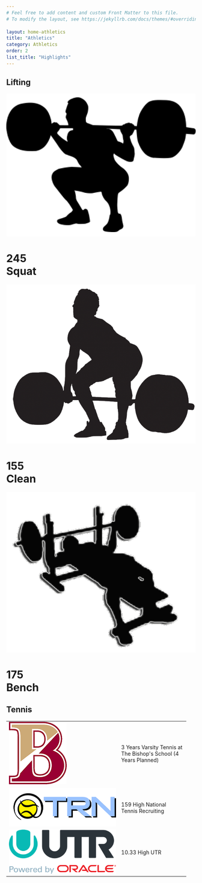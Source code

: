 ```yaml
---
# Feel free to add content and custom Front Matter to this file.
# To modify the layout, see https://jekyllrb.com/docs/themes/#overriding-theme-defaults

layout: home-athletics
title: "Athletics"
category: Athletics
order: 2
list_title: "Highlights"
---
```


<h2>Lifting</h2>
<div class="w3-row-padding w3-margin-bottom center">
  <div class="w3-third">
    <div class="w3-container w3-blue paddingTop shadow">
      <div class="w3-left">
      <img class="liftIcon" src="/categories/athletics/assets/images/squat.png" alt="squat png"></div>
      <div class="w3-right">
        <h1> 245 <br> Squat</h1>
        <!-- <h1>Squat</h1> -->
      </div>
      <div class="w3-clear"></div>
      <!-- <h2>Squat</h2> -->
    </div>
  </div>
  <div class="w3-third">
    <div class="w3-container w3-red paddingTop shadow">
      <div class="w3-left">
      <img class="liftIcon" src="/categories/athletics/assets/images/clean.png" alt="clean png"></div>
      <div class="w3-right">
        <h1> 155 <br> Clean </h1>
        <!-- <h2>Clean</h2> -->
      </div>
      <div class="w3-clear"></div>
      <!-- <h2>Clean</h2> -->
    </div>
  </div>
  <div class="w3-third">
    <div class="w3-container w3-orange paddingTop shadow">
      <div class="w3-left">
      <img class="liftIcon" src="/categories/athletics/assets/images/bench.png" alt="bench png"></div>
      <div class="w3-right">
        <h1> 175 <br> Bench</h1>
        <!-- <h2>Bench</h2> -->
      </div>
      <div class="w3-clear"></div>
      <!-- <h2>Bench</h2> -->
    </div>
  </div>
</div>

<h2>Tennis</h2>
<table class="w3-table w3-striped w3-white shadow noBorder center" style="width:95%;">
  <tr class="noBorder">
    <td class="noBorder"><img class="firstIcon" src="/categories/athletics/assets/images/bishopsLogo.png"></td>
    <td class="noBorder"> 3 Years Varsity Tennis at The Bishop's School (4 Years Planned)</td>
  </tr>
  <tr class="noBorder">
    <td class="noBorder"><img class="firstIcon" src="/categories/athletics/assets/images/trnLogo.png"></td>
    <td class="noBorder"> 159 High National Tennis Recruiting</td>
  </tr>
  <tr class="noBorder">
    <td class="noBorder"><img class="firstIcon" src="/categories/athletics/assets/images/utrLogo.png"></td>
    <td class="noBorder"> 10.33 High UTR</td>
  </tr>
</table>
